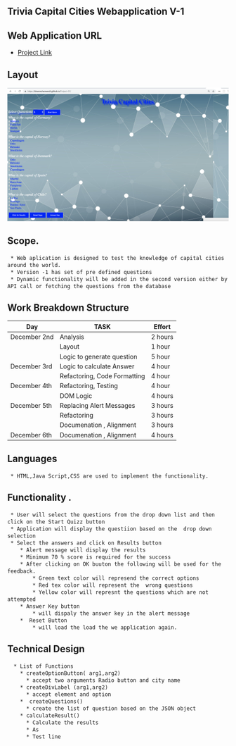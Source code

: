 ##  Trivia Capital Cities Webapplication V-1 
##  Web Application URL 
* [Project Link](https://khanmuhamamdt.github.io/Project-01/)

##  Layout
![fish-logo](./Application.jpg)
##  Scope.
     * Web aplication is designed to test the knowledge of capital cities around the world.
     * Version -1 has set of pre defined questions 
     * Dynamic functionality will be added in the second version either by API call or fetching the questions from the database
## Work Breakdown Structure
Day         |   TASK          |    Effort
------------| -------------  | -------------
December 2nd| Analysis       |    2 hours
            | Layout         |    1 hour
            |Logic to generate question | 5 hour
December 3rd|Logic to calculate Answer | 4 hour
            |Refactoring, Code Formatting | 4 hour
December 4th |Refactoring, Testing  | 4 hour
             | DOM Logic |  4 hours
December 5th | Replacing Alert Messages|  3 hours
             | Refactoring|  3 hours
             | Documenation , Alignment| 3 hours
December 6th | Documenation , Alignment| 4 hours
## Languages 
     * HTML,Java Script,CSS are used to implement the functionality.
##  Functionality . 
     * User will select the questions from the drop down list and then click on the Start Quizz button
     * Application will display the questiion based on the  drop down selection
     * Select the answers and click on Results button
        * Alert message will display the results 
        * Minimum 70 % score is required for the success 
        * After clicking on OK buuton the following will be used for the feedback.
            * Green text color will represend the correct options 
            * Red tex color will represent the  wrong questions 
            * Yellow color will represnt the questions which are not attempted 
        * Answer Key button
            * will dispaly the answer key in the alert message 
        *  Reset Button 
            * will load the load the we application again.     
##   Technical Design
      * List of Functions
        * createOptionButton( arg1,arg2)
          * accept two arguments Radio button and city name
        * createDivLabel (arg1,arg2)
          * accept element and option
        *  createQuestions()
          * create the list of question based on the JSON object
        * calculateResult()
          * Calculate the results
          * As
          * Test line
          
 
